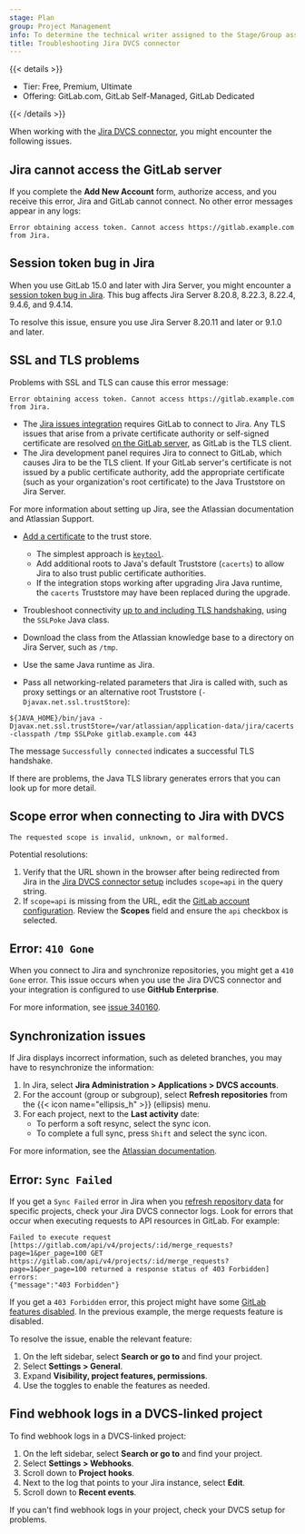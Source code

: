 ```yaml
---
stage: Plan
group: Project Management
info: To determine the technical writer assigned to the Stage/Group associated with this page, see https://handbook.gitlab.com/handbook/product/ux/technical-writing/#assignments
title: Troubleshooting Jira DVCS connector
---
```


{{< details >}}

- Tier: Free, Premium, Ultimate
- Offering: GitLab.com, GitLab Self-Managed, GitLab Dedicated

{{< /details >}}

When working with the [Jira DVCS connector](_index.md), you might encounter the following issues.

## Jira cannot access the GitLab server

If you complete the **Add New Account** form, authorize access, and you receive
this error, Jira and GitLab cannot connect. No other error messages
appear in any logs:

```plaintext
Error obtaining access token. Cannot access https://gitlab.example.com from Jira.
```

## Session token bug in Jira

When you use GitLab 15.0 and later with Jira Server, you might encounter a
[session token bug in Jira](https://jira.atlassian.com/browse/JSWSERVER-21389).
This bug affects Jira Server 8.20.8, 8.22.3, 8.22.4, 9.4.6, and 9.4.14.

To resolve this issue, ensure you use Jira Server 8.20.11 and later or 9.1.0 and later.

## SSL and TLS problems

Problems with SSL and TLS can cause this error message:

```plaintext
Error obtaining access token. Cannot access https://gitlab.example.com from Jira.
```

- The [Jira issues integration](../_index.md) requires
  GitLab to connect to Jira. Any TLS issues that arise from a private certificate
  authority or self-signed certificate are resolved
  [on the GitLab server](https://docs.gitlab.com/omnibus/settings/ssl/#install-custom-public-certificates),
  as GitLab is the TLS client.
- The Jira development panel requires Jira to connect to GitLab, which
  causes Jira to be the TLS client. If your GitLab server's certificate is not
  issued by a public certificate authority, add the appropriate certificate
  (such as your organization's root certificate) to the Java Truststore on Jira Server.

For more information about setting up Jira, see the Atlassian documentation and Atlassian Support.

- [Add a certificate](https://confluence.atlassian.com/kb/how-to-import-a-public-ssl-certificate-into-a-jvm-867025849.html)
  to the trust store.
  - The simplest approach is [`keytool`](https://docs.oracle.com/javase/8/docs/technotes/tools/unix/keytool.html).
  - Add additional roots to Java's default Truststore (`cacerts`) to allow Jira to
    also trust public certificate authorities.
  - If the integration stops working after upgrading Jira Java runtime, the
    `cacerts` Truststore may have been replaced during the upgrade.

- Troubleshoot connectivity [up to and including TLS handshaking](https://confluence.atlassian.com/kb/unable-to-connect-to-ssl-services-due-to-pkix-path-building-failed-error-779355358.html),
  using the `SSLPoke` Java class.
- Download the class from the Atlassian knowledge base to a directory on Jira Server, such as `/tmp`.
- Use the same Java runtime as Jira.
- Pass all networking-related parameters that Jira is called with, such as proxy
  settings or an alternative root Truststore (`-Djavax.net.ssl.trustStore`):

```shell
${JAVA_HOME}/bin/java -Djavax.net.ssl.trustStore=/var/atlassian/application-data/jira/cacerts -classpath /tmp SSLPoke gitlab.example.com 443
```

The message `Successfully connected` indicates a successful TLS handshake.

If there are problems, the Java TLS library generates errors that you can
look up for more detail.

## Scope error when connecting to Jira with DVCS

```plaintext
The requested scope is invalid, unknown, or malformed.
```

Potential resolutions:

1. Verify that the URL shown in the browser after being redirected from Jira in the
   [Jira DVCS connector setup](https://confluence.atlassian.com/adminjiraserver/linking-gitlab-accounts-1027142272.html#LinkingGitLabaccounts-InJiraagain) includes `scope=api` in
   the query string.
1. If `scope=api` is missing from the URL, edit the
   [GitLab account configuration](https://confluence.atlassian.com/adminjiraserver/linking-gitlab-accounts-1027142272.html#LinkingGitLabaccounts-InGitLab). Review
   the **Scopes** field and ensure the `api` checkbox is selected.

## Error: `410 Gone`

When you connect to Jira and synchronize repositories, you might get a `410 Gone` error.
This issue occurs when you use the Jira DVCS connector and your integration is configured to use **GitHub Enterprise**.

For more information, see [issue 340160](https://gitlab.com/gitlab-org/gitlab/-/issues/340160).

## Synchronization issues

If Jira displays incorrect information, such as deleted branches, you may have to
resynchronize the information:

1. In Jira, select **Jira Administration > Applications > DVCS accounts**.
1. For the account (group or subgroup), select
   **Refresh repositories** from the {{< icon name="ellipsis_h" >}} (ellipsis) menu.
1. For each project, next to the **Last activity** date:
   - To perform a soft resync, select the sync icon.
   - To complete a full sync, press `Shift` and select the sync icon.

For more information, see the
[Atlassian documentation](https://support.atlassian.com/jira-cloud-administration/docs/integrate-with-development-tools/).

## Error: `Sync Failed`

If you get a `Sync Failed` error in Jira when you [refresh repository data](_index.md#refresh-data-imported-to-jira) for specific projects, check your Jira DVCS connector logs. Look for errors that occur when executing requests to API resources in GitLab. For example:

```plaintext
Failed to execute request [https://gitlab.com/api/v4/projects/:id/merge_requests?page=1&per_page=100 GET https://gitlab.com/api/v4/projects/:id/merge_requests?page=1&per_page=100 returned a response status of 403 Forbidden] errors:
{"message":"403 Forbidden"}
```

If you get a `403 Forbidden` error, this project might have some [GitLab features disabled](../../../user/project/settings/_index.md#configure-project-features-and-permissions).
In the previous example, the merge requests feature is disabled.

To resolve the issue, enable the relevant feature:

1. On the left sidebar, select **Search or go to** and find your project.
1. Select **Settings > General**.
1. Expand **Visibility, project features, permissions**.
1. Use the toggles to enable the features as needed.

## Find webhook logs in a DVCS-linked project

To find webhook logs in a DVCS-linked project:

1. On the left sidebar, select **Search or go to** and find your project.
1. Select **Settings > Webhooks**.
1. Scroll down to **Project hooks**.
1. Next to the log that points to your Jira instance, select **Edit**.
1. Scroll down to **Recent events**.

If you can't find webhook logs in your project, check your DVCS setup for problems.
